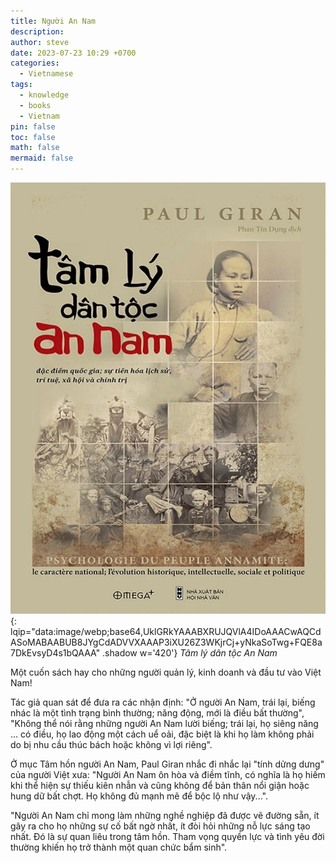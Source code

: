```yaml
---
title: Người An Nam
description: 
author: steve
date: 2023-07-23 10:29 +0700
categories:
  - Vietnamese
tags:
  - knowledge
  - books
  - Vietnam
pin: false
toc: false
math: false
mermaid: false
---
```

![Tâm lý dân tộc An Nam](/assets/img/post/an-nam.webp "Tâm lý dân tộc An Nam"){: lqip="data:image/webp;base64,UklGRkYAAABXRUJQVlA4IDoAAACwAQCdASoMABAABUB8JYgCdADVVXAAAP3iXU26Z3WKjrCj+yNkaSoTwg+FQE8a7DkEvsyD4s1bQAAA" .shadow w='420'}
_Tâm lý dân tộc An Nam_

Một cuốn sách hay cho những người quản lý, kinh doanh và đầu tư vào Việt Nam!

Tác giả quan sát để đưa ra các nhận định: "Ở người An Nam, trái lại, biếng nhác là một tình trạng bình thường; năng động, mới là điều bất thường", "Không thể nói rằng những người An Nam lười biếng; trái lại, họ siêng năng ... có điều, họ lao động một cách uể oải, đặc biệt là khi họ làm không phải do bị nhu cầu thúc bách hoặc không vì lợi riêng".

Ở mục Tâm hồn người An Nam, Paul Giran nhắc đi nhắc lại "tính dửng dưng" của người Việt xưa: "Người An Nam ôn hòa và điềm tĩnh, có nghĩa là họ hiếm khi thể hiện sự thiếu kiên nhẫn và cũng không để bản thân nổi giận hoặc hung dữ bất chợt. Họ không đủ mạnh mẽ để bộc lộ như vậy...".

"Người An Nam chỉ mong làm những nghề nghiệp đã được vẽ đường sẵn, ít gây ra cho họ những sự cố bất ngờ nhất, ít đòi hỏi những nỗ lực sáng tạo nhất. Đó là sự quan liêu trong tâm hồn. Tham vọng quyền lực và tình yêu đời thường khiến họ trở thành một quan chức bẩm sinh".